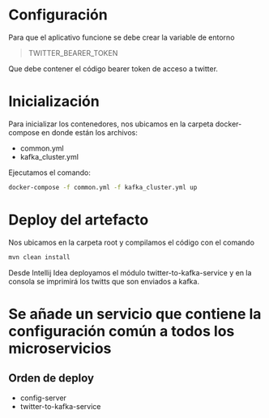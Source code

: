 # Configuración 
Para que el aplicativo funcione se debe crear la variable de entorno 

> TWITTER_BEARER_TOKEN

Que debe contener el código bearer token de acceso a twitter. 

# Inicialización
Para  inicializar los contenedores, nos ubicamos en la carpeta docker-compose en donde están los archivos: 
- common.yml 
- kafka_cluster.yml 
 
Ejecutamos el comando:

```bash
docker-compose -f common.yml -f kafka_cluster.yml up
```

# Deploy del artefacto
Nos ubicamos en la carpeta root y compilamos el código con el comando 
```bash
mvn clean install
```

Desde Intellij Idea deployamos el módulo twitter-to-kafka-service y en la consola se imprimirá los twitts que son enviados a kafka. 


# Se añade un servicio que contiene la configuración común a todos los microservicios
## Orden de deploy
- config-server
- twitter-to-kafka-service